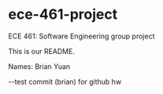 # ece-461-project
ECE 461: Software Engineering group project

This is our README.

Names:
Brian Yuan

--test commit (brian) for github hw
